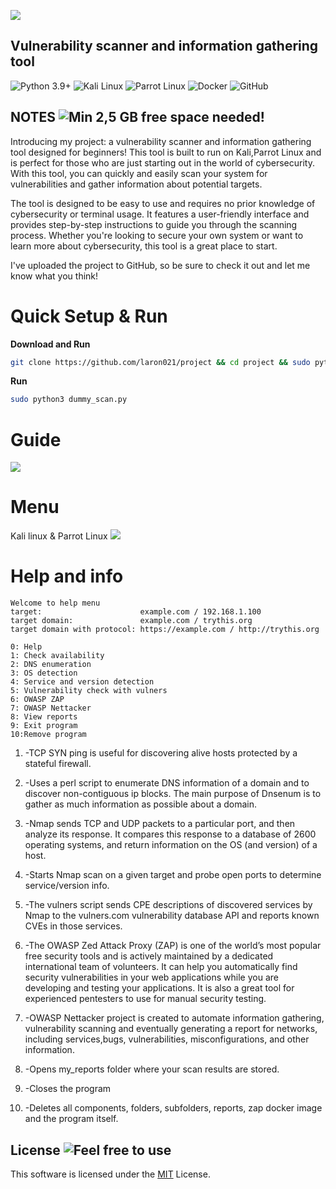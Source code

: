 ![](https://github.com/laron021/project/blob/main/sample/dummy.png)


## Vulnerability scanner and information gathering tool
![Python 3.9+](https://img.shields.io/badge/Python-3.9+-blue?style=for-the-badge&logo=Python&logoColor=informational&color=blue)
![Kali Linux](https://img.shields.io/static/v1?style=for-the-badge&message=Kali+Linux&color=557C94&logo=Kali+Linux&logoColor=FFFFFF&label=)
![Parrot Linux](https://img.shields.io/badge/Parrot%20Linux-brightgreen?style=for-the-badge&logo=Parrot&logoColor=white#dc143c)
![Docker](https://img.shields.io/badge/-Docker-black?style=for-the-badge&logo=docker)
![GitHub](https://img.shields.io/badge/-GitHub-181717?style=for-the-badge&logo=github)


## NOTES ![Min 2,5 GB free space needed!](https://img.shields.io/badge/-Min%202%2C5%20GB%20free%20space%20needed!-darkred?style=flat-square)
Introducing my project: a vulnerability scanner and information gathering tool designed for beginners! This tool is built to run on Kali,Parrot Linux and is perfect for those who are just starting out in the world of cybersecurity. With this tool, you can quickly and easily scan your system for vulnerabilities and gather information about potential targets.

The tool is designed to be easy to use and requires no prior knowledge of cybersecurity or terminal usage. It features a user-friendly interface and provides step-by-step instructions to guide you through the scanning process. Whether you're looking to secure your own system or want to learn more about cybersecurity, this tool is a great place to start.

I've uploaded the project to GitHub, so be sure to check it out and let me know what you think!


# Quick Setup & Run
**Download and Run**
```bash
git clone https://github.com/laron021/project && cd project && sudo python3 dummy_scan.py
```
**Run**
```bash
sudo python3 dummy_scan.py
```
# Guide
![](https://github.com/laron021/project/blob/main/sample/setup%26run.gif)

# Menu
Kali linux & Parrot Linux
![](https://github.com/laron021/project/blob/main/sample/kali2.png)

# Help and info
```
Welcome to help menu
target:                      example.com / 192.168.1.100
target domain:               example.com / trythis.org
target domain with protocol: https://example.com / http://trythis.org

0: Help
1: Check availability
2: DNS enumeration
3: OS detection
4: Service and version detection
5: Vulnerability check with vulners 
6: OWASP ZAP
7: OWASP Nettacker
8: View reports
9: Exit program
10:Remove program
```
1. -TCP SYN ping is useful for discovering alive hosts protected by a stateful firewall.

2. -Uses a perl script to enumerate DNS information of a domain and to discover non-contiguous ip blocks. 
    The main purpose of Dnsenum is to gather as much information as possible about a domain.                                                                                                                               
3. -Nmap sends TCP and UDP packets to a particular port, and then analyze its response. It compares this response to a database of 2600 operating systems, and return information on the OS (and version) of a host.

4. -Starts Nmap scan on a given target and probe open ports to determine service/version info.

5. -The vulners script sends CPE descriptions of discovered services by Nmap to the vulners.com vulnerability database API and reports known CVEs in those services.

6. -The OWASP Zed Attack Proxy (ZAP) is one of the world’s most popular free security tools and is actively maintained  by a dedicated international team of volunteers. It can help you automatically find security vulnerabilities in your web applications while you are developing and testing your applications. It is also a great tool for experienced pentesters to use for manual security testing.                                                                                                                                
7. -OWASP Nettacker project is created to automate information gathering, vulnerability scanning and eventually generating a report for networks, including services,bugs, vulnerabilities, misconfigurations, and other information.

8. -Opens my_reports folder where your scan results are stored. 

9. -Closes the program 

10. -Deletes all components, folders, subfolders, reports, zap docker image and the program itself. 

## License ![Feel free to use](https://img.shields.io/badge/Feel%20free%20to%20use-18A303?style=flat)
This software is licensed under the [MIT](https://github.com/laron021/project/blob/main/LICENSE) License.

